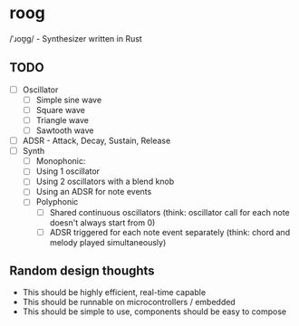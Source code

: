 # roog

/ˈɹoʊ̯ɡ/ - Synthesizer written in Rust

## TODO

- [ ] Oscillator
  - [ ] Simple sine wave
  - [ ] Square wave
  - [ ] Triangle wave
  - [ ] Sawtooth wave
- [ ] ADSR - Attack, Decay, Sustain, Release
- [ ] Synth
  - [ ] Monophonic:
  - [ ] Using 1 oscillator
  - [ ] Using 2 oscillators with a blend knob
  - [ ] Using an ADSR for note events
  - [ ] Polyphonic
    - [ ] Shared continuous oscillators (think: oscillator call for each note doesn't always start from 0)
    - [ ] ADSR triggered for each note event separately (think: chord and melody played simultaneously)

## Random design thoughts

- This should be highly efficient, real-time capable
- This should be runnable on microcontrollers / embedded
- This should be simple to use, components should be easy to compose